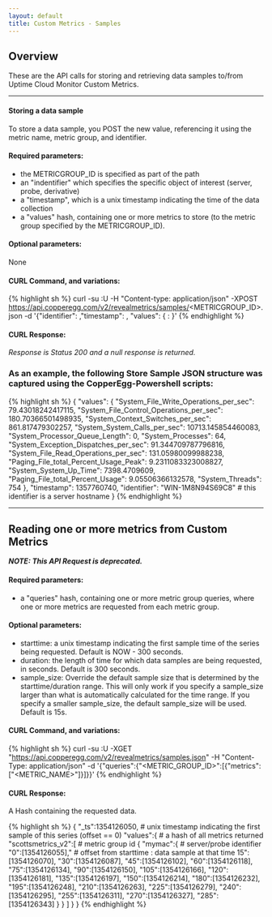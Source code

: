 ```yaml
---
layout: default
title: Custom Metrics - Samples
---
```


## Overview
These are the API calls for storing and retrieving data samples to/from Uptime Cloud Monitor Custom Metrics.

----
#### Storing a data sample

To store a data sample, you POST the new value, referencing it using the metric name, metric group, and identifier.

#### Required parameters:
* the METRICGROUP_ID is specified as part of the path
* an "indentifier" which specifies the specific object of interest (server, probe, derivative)
* a "timestamp", which is a unix timestamp indicating the time of the data collection
* a "values" hash, containing one or more metrics to store (to the metric group specified by the METRICGROUP_ID).

#### Optional parameters:
None


#### CURL Command, and variations:
{% highlight sh %}
curl -su <APIKEY>:U -H "Content-type: application/json" -XPOST https://api.copperegg.com/v2/revealmetrics/samples/<METRICGROUP_ID>.json -d '{"identifier": <YOURIDENTIFIER>,"timestamp": <UNIXTIMESTAMP>, "values": { <METRICNAME>: <METRICVALUE>}'
{% endhighlight %}

#### CURL Response:
*Response is Status 200 and a null response is returned.*

### As an example, the following Store Sample JSON structure was captured using the CopperEgg-Powershell scripts:

{% highlight sh %}
{
  "values":  {
    "System_File_Write_Operations_per_sec":  79.43018242417115,
    "System_File_Control_Operations_per_sec":  180.70366501498935,
    "System_Context_Switches_per_sec":  861.817479302257,
    "System_System_Calls_per_sec":  10713.145854460083,
    "System_Processor_Queue_Length":  0,
    "System_Processes":  64,
    "System_Exception_Dispatches_per_sec":  91.344709787796816,
    "System_File_Read_Operations_per_sec":  131.05980099988238,
    "Paging_File_total_Percent_Usage_Peak":  9.2311083323008827,
    "System_System_Up_Time":  7398.4709609,
    "Paging_File_total_Percent_Usage":  9.05506366132578,
    "System_Threads":  754
  },
  "timestamp":  1357760740,
  "identifier":  "WIN-1M8N94S69C8"              # this identifier is a server hostname
}
{% endhighlight %}


-----
## Reading one or more metrics from Custom Metrics


***NOTE: This API Request is deprecated.***

#### Required parameters:
* a "queries" hash, containing one or more metric group queries, where one or more metrics are requested from each metric group.

#### Optional parameters:
* starttime: a unix timestamp indicating the first sample time of the series being requested. Default is NOW - 300 seconds.
* duration: the length of time for which data samples are being requested, in seconds. Default is 300 seconds.
* sample_size: Override the default sample size that is determined by the starttime/duration range. This will only work if you specify a sample_size larger than what is automatically calculated for the time range. If you specify a smaller sample_size, the default sample_size will be used. Default is 15s.

#### CURL Command, and variations:
{% highlight sh %}
curl -su <APIKEY>:U -XGET "https://api.copperegg.com/v2/revealmetrics/samples.json" -H "Content-Type: application/json" -d '{"queries":{"<METRIC_GROUP_ID>":[{"metrics":["<METRIC_NAME>"]}]}}'
{% endhighlight %}


#### CURL Response:
A Hash containing the requested data.

{% highlight sh %}
{
  "_ts":1354126050,             # unix timestamp indicating the first sample of this series (offset == 0)
  "values":{                    # a hash of all metrics returned
    "scottsmetrics_v2":[        # metric group id
      {
        "mymac":{               # server/probe identifier
          "0":[1354126055],"    # offset from starttime : data sample at that time
          15":[1354126070],
          "30":[1354126087],
          "45":[1354126102],
          "60":[1354126118],
          "75":[1354126134],
          "90":[1354126150],
          "105":[1354126166],
          "120":[1354126181],
          "135":[1354126197],
          "150":[1354126214],
          "180":[1354126232],
          "195":[1354126248],
          "210":[1354126263],
          "225":[1354126279],
          "240":[1354126295],
          "255":[1354126311],
          "270":[1354126327],
          "285":[1354126343]
        }
      }
    ]
  }
}
{% endhighlight %}


